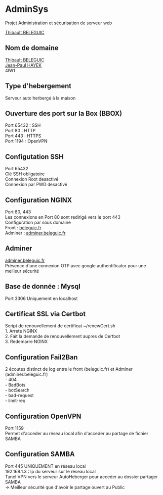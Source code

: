 # AdminSys
Projet Administration et sécurisation de serveur web

[Thibault BELEGUIC](https://belegiuc.fr)

## Nom de domaine
[Thibault BELEGUIC](https://github.com/Beleguic/)  
[Jean-Paul HAYEK](https://github.com/jphayek/)  
4IW1  

## Type d'hebergement
Serveur auto herbergé à la maison

## Ouverture des port sur la Box (BBOX)
  Port 65432 : SSH  
  Port 80 : HTTP  
  Port 443 : HTTPS  
  Port 1194 : OpenVPN  

## Configutation SSH
  Port 65432  
  Clé SSH  obligatoire  
  Connexion Root desactivé  
  Connexion par PWD desactivé  

## Configuration NGINX
  Port 80, 443  
  Les connexions en Port 80 sont redirigé vers le port 443  
  Configuration par sous domaine  
    Front : [beleguic.fr](https://belegiuc.fr)  
    Adminer : [adminer.beleguic.fr](https://adminer.belegiuc.fr)  

## Adminer
  [adminer.beleguic.fr](https://adminer.belegiuc.fr)  
  Présence d'une connexion OTP avec google authentificator pour une meilleur sécurité  

## Base de donnée : Mysql
  Port 3306 Uniquement en localhost  

## Certificat SSL via Certbot
  Script de renouvellement de certificat ~/renewCert.sh  
    1. Arrete NGINX  
    2. Fait la demande de renouvellement aupres de Certbot  
    3. Redemarre NGINX  

## Configuration Fail2Ban
  2 écoutes distinct de log entre le front (beleguic.fr) et Adminer (adminer.beleguic.fr)  
    - 404  
    - BadBots  
    - botSearch  
    - bad-request  
    - limit-req  

## Configuration OpenVPN
  Port 1159  
  Permet d'acceder au réseau local afin d'acceder au partage de fichier SAMBA  

## Configuration SAMBA
  Port 445 UNIQUEMENT en réseau local  
    192.168.1.3 : Ip du serveur sur le réseau local  
    Tunel VPN vers le serveur AutoHeberger pour acceder au dossier partager SAMBA  
      -> Meilleur sécurité que d'avoir le partage ouvert au Public  
